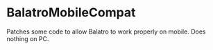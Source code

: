 # BalatroMobileCompat
Patches some code to allow Balatro to work properly on mobile. Does nothing on PC.
